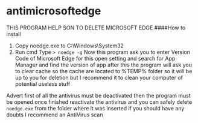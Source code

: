 # antimicrosoftedge
THIS PROGRAM HELP SON TO DELETE MICROSOFT EDGE
####How to install
1. Copy noedge.exe to C:\Windows\System32
2. Run cmd
Type
`> noedge -g`
Now this program ask you to enter Version Code of Microsoft Edge for this open setting and search for App Manager and find the version of app
after this the program will ask you to clear cache so the cache are located to %TEMP% folder so it will be up to you for deletion but I recommend it to clean your computer of potential useless stuff

Advert
first of all the antivirus must be deactivated then the program must be opened once finished reactivate the antivirus and you can safely delete `noedge.exe` from the folder where it was inserted if you should have any doubts I recommend an AntiVirus scan
